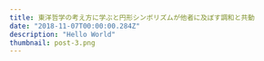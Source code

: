 ```yaml
---
title: 東洋哲学の考え方に学ぶと円形シンボリズムが他者に及ぼす調和と共動
date: "2018-11-07T00:00:00.284Z"
description: "Hello World"
thumbnail: post-3.png
---
```

